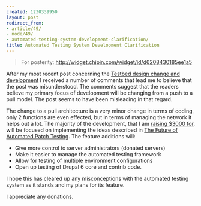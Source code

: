 ```yaml
---
created: 1230339950
layout: post
redirect_from:
- article/49/
- node/49/
- automated-testing-system-development-clarification/
title: Automated Testing System Development Clarification
---
```


> For posterity: http://widget.chipin.com/widget/id/d6208430185ee1a5

After my most recent post concerning the <a href="/testbed-design-change-and-development">Testbed design change and development</a> I received a number of comments that lead me to believe that the post was misunderstood. The comments suggest that the readers believe my primary focus of development will be changing from a push to a pull model. The post seems to have been misleading in that regard.

The change to a pull architecture is a very minor change in terms of coding, only 2 functions are even effected, but in terms of managing the network it helps out a lot. The majority of the development, that I am <a href="http://boombatower.chipin.com/automated-testing-system-development">raising $3000 for</a>, will be focused on implementing the ideas described in <a href="/the-future-of-automated-patch-testing">The Future of Automated Patch Testing</a>. The feature additions will:
<ul>
<li>Give more control to server administrators (donated servers)</li>
<li>Make it easier to manage the automated testing framework</li>
<li>Allow for testing of multiple environment configurations</li>
<li>Open up testing of Drupal 6 core and contrib code.</li>
</ul>

I hope this has cleared up any misconceptions with the automated testing system as it stands and my plans for its feature.

I appreciate any donations.
